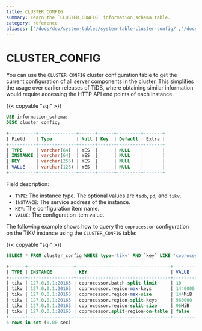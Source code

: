 ```yaml
---
title: CLUSTER_CONFIG
summary: Learn the `CLUSTER_CONFIG` information_schema table.
category: reference
aliases: ['/docs/dev/system-tables/system-table-cluster-config/','/docs/dev/reference/system-databases/cluster-config/']
---
```


# CLUSTER_CONFIG

You can use the `CLUSTER_CONFIG` cluster configuration table to get the current configuration of all server components in the cluster. This simplifies the usage over earlier releases of TiDB, where obtaining similar information would require accessing the HTTP API end points of each instance.

{{< copyable "sql" >}}

```sql
USE information_schema;
DESC cluster_config;
```

```sql
+----------+--------------+------+------+---------+-------+
| Field    | Type         | Null | Key  | Default | Extra |
+----------+--------------+------+------+---------+-------+
| TYPE     | varchar(64)  | YES  |      | NULL    |       |
| INSTANCE | varchar(64)  | YES  |      | NULL    |       |
| KEY      | varchar(256) | YES  |      | NULL    |       |
| VALUE    | varchar(128) | YES  |      | NULL    |       |
+----------+--------------+------+------+---------+-------+
```

Field description:

* `TYPE`: The instance type. The optional values are `tidb`, `pd`, and `tikv`.
* `INSTANCE`: The service address of the instance.
* `KEY`: The configuration item name.
* `VALUE`: The configuration item value.

The following example shows how to query the `coprocessor` configuration on the TiKV instance using the `CLUSTER_CONFIG` table:

{{< copyable "sql" >}}

```sql
SELECT * FROM cluster_config WHERE type='tikv' AND `key` LIKE 'coprocessor%';
```

```sql
+------+-----------------+-----------------------------------+---------+
| TYPE | INSTANCE        | KEY                               | VALUE   |
+------+-----------------+-----------------------------------+---------+
| tikv | 127.0.0.1:20165 | coprocessor.batch-split-limit     | 10      |
| tikv | 127.0.0.1:20165 | coprocessor.region-max-keys       | 1440000 |
| tikv | 127.0.0.1:20165 | coprocessor.region-max-size       | 144MiB  |
| tikv | 127.0.0.1:20165 | coprocessor.region-split-keys     | 960000  |
| tikv | 127.0.0.1:20165 | coprocessor.region-split-size     | 96MiB   |
| tikv | 127.0.0.1:20165 | coprocessor.split-region-on-table | false   |
+------+-----------------+-----------------------------------+---------+
6 rows in set (0.00 sec)
```
